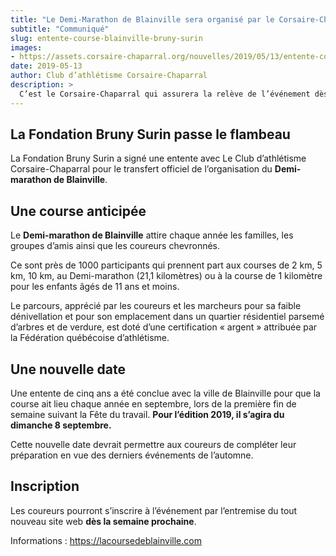 ```yaml
---
title: "Le Demi-Marathon de Blainville sera organisé par le Corsaire-Chaparral"
subtitle: "Communiqué"
slug: entente-course-blainville-bruny-surin
images:
- https://assets.corsaire-chaparral.org/nouvelles/2019/05/13/entente-course-blainville-bruny-surin/couverture.jpg
date: 2019-05-13
author: Club d’athlétisme Corsaire-Chaparral
description: >
  C’est le Corsaire-Chaparral qui assurera la relève de l’événement dès l’édition 2019, et ce pour les cinq prochaines années.
---
```


## La Fondation Bruny Surin passe le flambeau

La Fondation Bruny Surin a signé une entente avec Le Club d’athlétisme Corsaire-Chaparral pour le transfert officiel de l’organisation du **Demi-marathon de Blainville**.

## Une course anticipée

Le **Demi-marathon de Blainville** attire chaque année les familles, les groupes d’amis ainsi que les coureurs chevronnés.

Ce sont près de 1000 participants qui prennent part aux courses de 2 km, 5 km, 10 km, au Demi-marathon (21,1 kilomètres) ou à la course de 1 kilomètre pour les enfants âgés de 11 ans et moins.

Le parcours, apprécié par les coureurs et les marcheurs pour sa faible dénivellation et pour son emplacement dans un quartier résidentiel parsemé d’arbres et de verdure, est doté d’une certification « argent » attribuée par la Fédération québécoise d’athlétisme.

## Une nouvelle date

Une entente de cinq ans a été conclue avec la ville de Blainville pour que la course ait lieu chaque année en septembre, lors de la première fin de semaine suivant la Fête du travail. **Pour l’édition 2019, il s’agira du dimanche 8 septembre.**

Cette nouvelle date devrait permettre aux coureurs de compléter leur préparation en vue des derniers événements de l’automne.

## Inscription

Les coureurs pourront s’inscrire à l’événement par l’entremise du tout nouveau site web **dès la semaine prochaine**.

Informations : https://lacoursedeblainville.com
